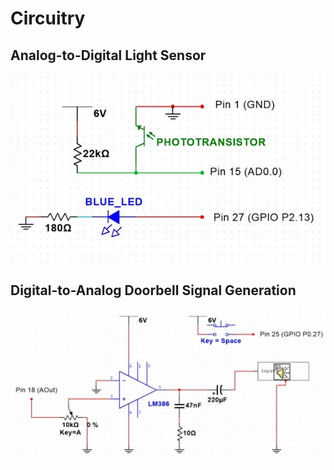 # Circuitry
## Analog-to-Digital Light Sensor
![Analog-to-Digital Light Sensor](./adc-light-sensor.jpg)

## Digital-to-Analog Doorbell Signal Generation
![Digital-to-Analog Doorbell Circuit](./dac-noise-generator.jpg)

